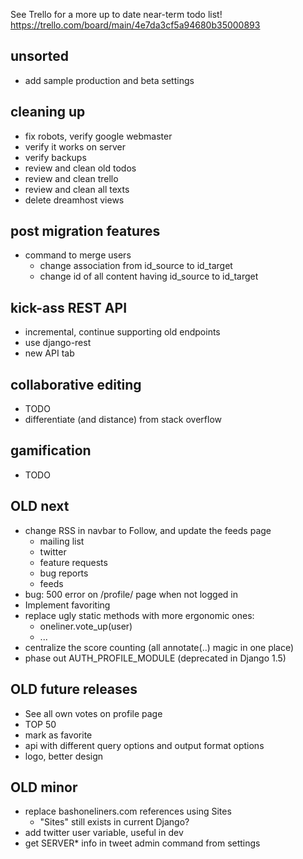See Trello for a more up to date near-term todo list!
https://trello.com/board/main/4e7da3cf5a94680b35000893


unsorted
--------
- add sample production and beta settings


cleaning up
-----------
- fix robots, verify google webmaster
- verify it works on server
- verify backups
- review and clean old todos
- review and clean trello
- review and clean all texts
- delete dreamhost views


post migration features
-----------------------
- command to merge users
    - change association from id_source to id_target
    - change id of all content having id_source to id_target


kick-ass REST API
-----------------
- incremental, continue supporting old endpoints
- use django-rest
- new API tab


collaborative editing
---------------------
- TODO
- differentiate (and distance) from stack overflow


gamification
------------
- TODO


OLD next
--------
- change RSS in navbar to Follow, and update the feeds page
    - mailing list
    - twitter
    - feature requests
    - bug reports
    - feeds
- bug: 500 error on /profile/ page when not logged in
- Implement favoriting
- replace ugly static methods with more ergonomic ones:
    - oneliner.vote_up(user)
    - ...
- centralize the score counting (all annotate(..) magic in one place)
- phase out AUTH_PROFILE_MODULE (deprecated in Django 1.5)


OLD future releases
-------------------
- See all own votes on profile page
- TOP 50
- mark as favorite
- api with different query options and output format options
- logo, better design


OLD minor
---------
- replace bashoneliners.com references using Sites
    - "Sites" still exists in current Django?
- add twitter user variable, useful in dev
- get SERVER* info in tweet admin command from settings
